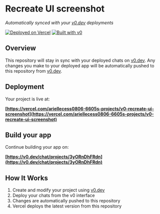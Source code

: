 # Recreate UI screenshot

*Automatically synced with your [v0.dev](https://v0.dev) deployments*

[![Deployed on Vercel](https://img.shields.io/badge/Deployed%20on-Vercel-black?style=for-the-badge&logo=vercel)](https://vercel.com/ariellecess0806-6605s-projects/v0-recreate-ui-screenshot)
[![Built with v0](https://img.shields.io/badge/Built%20with-v0.dev-black?style=for-the-badge)](https://v0.dev/chat/projects/3yORnDhFRdn)

## Overview

This repository will stay in sync with your deployed chats on [v0.dev](https://v0.dev).
Any changes you make to your deployed app will be automatically pushed to this repository from [v0.dev](https://v0.dev).

## Deployment

Your project is live at:

**[https://vercel.com/ariellecess0806-6605s-projects/v0-recreate-ui-screenshot](https://vercel.com/ariellecess0806-6605s-projects/v0-recreate-ui-screenshot)**

## Build your app

Continue building your app on:

**[https://v0.dev/chat/projects/3yORnDhFRdn](https://v0.dev/chat/projects/3yORnDhFRdn)**

## How It Works

1. Create and modify your project using [v0.dev](https://v0.dev)
2. Deploy your chats from the v0 interface
3. Changes are automatically pushed to this repository
4. Vercel deploys the latest version from this repository